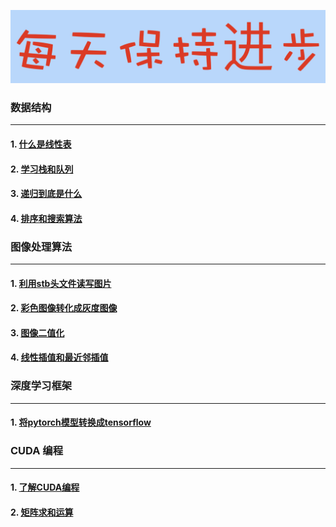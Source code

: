 ![image](./docs/daydayup.png)

### 数据结构
--------------------
#### 1. [什么是线性表](https://github.com/YunYang1994/CodeFun/tree/master/001-stb_image#stb_image)
#### 2. [学习栈和队列](https://github.com/YunYang1994/CodeFun/tree/master/002-image_basics#rgb2gray)
#### 3. [递归到底是什么](https://github.com/YunYang1994/CodeFun/tree/master/002-image_basics#thresh_binary)
#### 4. [排序和搜索算法](https://github.com/YunYang1994/CodeFun/tree/master/002-image_basics#bilinear_resize)

### 图像处理算法
--------------------
#### 1. [利用stb头文件读写图片](https://github.com/YunYang1994/CodeFun/tree/master/001-stb_image#stb_image)
#### 2. [彩色图像转化成灰度图像](https://github.com/YunYang1994/CodeFun/tree/master/002-image_basics#rgb2gray)
#### 3. [图像二值化](https://github.com/YunYang1994/CodeFun/tree/master/002-image_basics#thresh_binary)
#### 4. [线性插值和最近邻插值](https://github.com/YunYang1994/CodeFun/tree/master/002-image_basics#bilinear_resize)

### 深度学习框架
--------------------
#### 1. [将pytorch模型转换成tensorflow](https://github.com/YunYang1994/CodeFun/tree/master/003-pytorch2tf)

### CUDA 编程
--------------------
#### 1. [了解CUDA编程](https://github.com/YunYang1994/cuda-tutorial/blob/master/004-cuda_tutorial/chapter01)
#### 2. [矩阵求和运算](https://github.com/YunYang1994/cuda-tutorial/blob/master/004-cuda_tutorial/chapter02)
